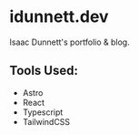 # idunnett.dev

Isaac Dunnett's portfolio & blog.

## Tools Used:

- Astro
- React
- Typescript
- TailwindCSS
